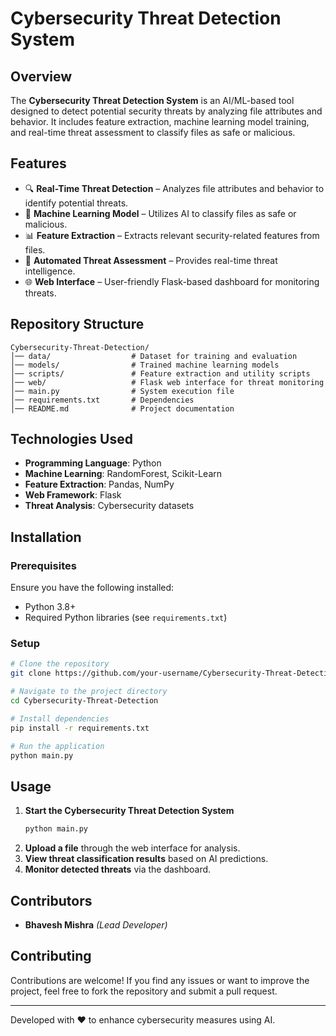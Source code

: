 # Cybersecurity Threat Detection System

## Overview
The **Cybersecurity Threat Detection System** is an AI/ML-based tool designed to detect potential security threats by analyzing file attributes and behavior. It includes feature extraction, machine learning model training, and real-time threat assessment to classify files as safe or malicious.

## Features
- 🔍 **Real-Time Threat Detection** – Analyzes file attributes and behavior to identify potential threats.
- 🧠 **Machine Learning Model** – Utilizes AI to classify files as safe or malicious.
- 📊 **Feature Extraction** – Extracts relevant security-related features from files.
- 🚀 **Automated Threat Assessment** – Provides real-time threat intelligence.
- 🌐 **Web Interface** – User-friendly Flask-based dashboard for monitoring threats.

## Repository Structure
```
Cybersecurity-Threat-Detection/
│── data/                  # Dataset for training and evaluation
│── models/                # Trained machine learning models
│── scripts/               # Feature extraction and utility scripts
│── web/                   # Flask web interface for threat monitoring
│── main.py                # System execution file
│── requirements.txt       # Dependencies
│── README.md              # Project documentation
```

## Technologies Used
- **Programming Language**: Python
- **Machine Learning**: RandomForest, Scikit-Learn
- **Feature Extraction**: Pandas, NumPy
- **Web Framework**: Flask
- **Threat Analysis**: Cybersecurity datasets

## Installation
### Prerequisites
Ensure you have the following installed:
- Python 3.8+
- Required Python libraries (see `requirements.txt`)

### Setup
```bash
# Clone the repository
git clone https://github.com/your-username/Cybersecurity-Threat-Detection.git

# Navigate to the project directory
cd Cybersecurity-Threat-Detection

# Install dependencies
pip install -r requirements.txt

# Run the application
python main.py
```

## Usage
1. **Start the Cybersecurity Threat Detection System**
   ```bash
   python main.py
   ```
2. **Upload a file** through the web interface for analysis.
3. **View threat classification results** based on AI predictions.
4. **Monitor detected threats** via the dashboard.

## Contributors
- **Bhavesh Mishra** *(Lead Developer)*

## Contributing
Contributions are welcome! If you find any issues or want to improve the project, feel free to fork the repository and submit a pull request.

---
Developed with ❤️ to enhance cybersecurity measures using AI.
